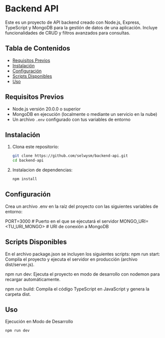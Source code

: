 # Backend API

Este es un proyecto de API backend creado con Node.js, Express, TypeScript y MongoDB para la gestión de datos de una aplicación. Incluye funcionalidades de CRUD y filtros avanzados para consultas.

## Tabla de Contenidos

- [Requisitos Previos](#requisitos-previos)
- [Instalación](#instalación)
- [Configuración](#configuración)
- [Scripts Disponibles](#scripts-disponibles)
- [Uso](#uso)



## Requisitos Previos

- Node.js versión 20.0.0 o superior
- MongoDB en ejecución (localmente o mediante un servicio en la nube)
- Un archivo `.env` configurado con tus variables de entorno

## Instalación

1. Clona este repositorio:
   ```bash
   git clone https://github.com/selwysm/backend-api.git
   cd backend-api

2. Instalacion de dependencias:
    ```bash
   npm install
   
## Configuración
Crea un archivo .env en la raíz del proyecto con las siguientes variables de entorno:


PORT=3000            # Puerto en el que se ejecutará el servidor
MONGO_URI=<TU_URI_MONGO> # URI de conexión a MongoDB


## Scripts Disponibles
En el archivo package.json se incluyen los siguientes scripts:
npm run start: Compila el proyecto y ejecuta el servidor en producción (archivo dist/server.js).

npm run dev: Ejecuta el proyecto en modo de desarrollo con nodemon para recargar automáticamente.

npm run build: Compila el código TypeScript en JavaScript y genera la carpeta dist.


## Uso
Ejecución en Modo de Desarrollo
```bash
npm run dev
